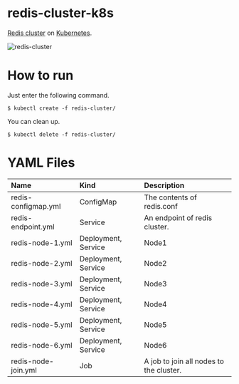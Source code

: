 # redis-cluster-k8s

[Redis cluster] on [Kubernetes].

![redis-cluster](https://github.com/megmogmog1965/redis-cluster-k8s/raw/feature/images/redis-cluster.png "Redis Cluster")


# How to run

Just enter the following command.

```
$ kubectl create -f redis-cluster/
```

You can clean up.

```
$ kubectl delete -f redis-cluster/
```


# YAML Files

|Name                 |Kind                |Description                               |
|:--------------------|:-------------------|:-----------------------------------------|
|redis-configmap.yml  |ConfigMap           |The contents of redis.conf                |
|redis-endpoint.yml   |Service             |An endpoint of redis cluster.             |
|redis-node-1.yml     |Deployment, Service |Node1                                     |
|redis-node-2.yml     |Deployment, Service |Node2                                     |
|redis-node-3.yml     |Deployment, Service |Node3                                     |
|redis-node-4.yml     |Deployment, Service |Node4                                     |
|redis-node-5.yml     |Deployment, Service |Node5                                     |
|redis-node-6.yml     |Deployment, Service |Node6                                     |
|redis-node-join.yml  |Job                 |A job to join all nodes to the cluster.   |


[Kubernetes]:https://kubernetes.io/
[Redis cluster]:https://redis.io/topics/cluster-tutorial
